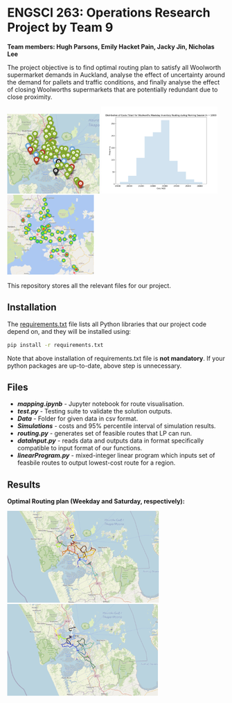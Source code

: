 # ENGSCI 263: Operations Research Project by Team 9
**Team members: Hugh Parsons, Emily Hacket Pain, Jacky Jin, Nicholas Lee**

The project objective is to find optimal routing plan to satisfy all Woolworth supermarket demands in Auckland, analyse the effect of uncertainty around the demand for pallets and traffic conditions, and finally analyse the effect of closing Woolworths supermarkets that are potentially redundant due to close proximity.

<p float="left">
  <img src="https://github.com/HughMungous/263_TEAM_9_PROJECT_2/blob/master/Visualisation/StoreLocations.png" width = 213>
  <img src="https://github.com/HughMungous/263_TEAM_9_PROJECT_2/blob/master/Visualisation/CostUncertainty.png" width=270>
  <img src="https://github.com/HughMungous/263_TEAM_9_PROJECT_2/blob/master/Visualisation/ShopClosureJustification.png" width=200>
</p>

This repository stores all the relevant files for our project.

## Installation 

The [requirements.txt](https://github.com/HughMungous/263_TEAM_9_PROJECT_2/blob/master/requirements.txt) file lists all Python libraries that our project code depend on, and they will be installed using:

```bash
pip install -r requirements.txt
```

Note that above installation of requirements.txt file is **not mandatory**. If your python packages are up-to-date, above step is unnecessary. 

## Files  

- ***mapping.ipynb*** - Jupyter notebook for route visualisation. 
- ***test.py*** - Testing suite to validate the solution outputs. 
- ***Data*** - Folder for given data in csv format. 
- ***Simulations*** - costs and 95% percentile interval of simulation results. 
- ***routing.py*** - generates set of feasible routes that LP can run.
- ***dataInput.py*** - reads data and outputs data in format specifically compatible to input format of our functions. 
- ***linearProgram.py*** - mixed-integer linear program which inputs set of feasbile routes to output lowest-cost route for a region. 

## Results

**Optimal Routing plan (Weekday and Saturday, respectively):**
<p float="left">
  <img src="https://github.com/HughMungous/263_TEAM_9_PROJECT_2/blob/master/Visualisation/WeekdayOptimalRoute.png?raw=true" width =350>
  <img src="https://github.com/HughMungous/263_TEAM_9_PROJECT_2/blob/master/Visualisation/SaturdayOptimalRoute.png?raw=true" width=348>
</p>
